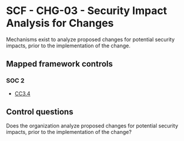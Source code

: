 # SCF - CHG-03 - Security Impact Analysis for Changes
Mechanisms exist to analyze proposed changes for potential security impacts, prior to the implementation of the change.
## Mapped framework controls
### SOC 2
- [CC3.4](../soc2/cc34.md)
  
## Control questions
Does the organization analyze proposed changes for potential security impacts, prior to the implementation of the change?
  